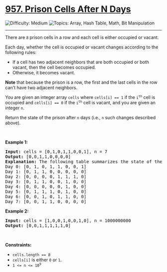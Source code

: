 <h1>
  <a href="https://leetcode.com/problems/prison-cells-after-n-days/">
    957. Prison Cells After N Days
  </a>
</h1>
<img src='https://img.shields.io/badge/Difficulty-Medium-orange' alt='Difficulty: Medium' />
<img src='https://img.shields.io/badge/Topics-Array%2C%20Hash%20Table%2C%20Math%2C%20Bit%20Manipulation-blue' alt='Topics: Array, Hash Table, Math, Bit Manipulation' />

<hr />

<p>There are <code>8</code> prison cells in a row and each cell is either occupied or vacant.</p>

<p>Each day, whether the cell is occupied or vacant changes according to the following rules:</p>

<ul>
	<li>If a cell has two adjacent neighbors that are both occupied or both vacant, then the cell becomes occupied.</li>
	<li>Otherwise, it becomes vacant.</li>
</ul>

<p><strong>Note</strong> that because the prison is a row, the first and the last cells in the row can't have two adjacent neighbors.</p>

<p>You are given an integer array <code>cells</code> where <code>cells[i] == 1</code> if the <code>i<sup>th</sup></code> cell is occupied and <code>cells[i] == 0</code> if the <code>i<sup>th</sup></code> cell is vacant, and you are given an integer <code>n</code>.</p>

<p>Return the state of the prison after <code>n</code> days (i.e., <code>n</code> such changes described above).</p>

<p>&nbsp;</p>
<p><strong class="example">Example 1:</strong></p>

<pre><strong>Input:</strong> cells = [0,1,0,1,1,0,0,1], n = 7
<strong>Output:</strong> [0,0,1,1,0,0,0,0]
<strong>Explanation:</strong> The following table summarizes the state of the prison on each day:
Day 0: [0, 1, 0, 1, 1, 0, 0, 1]
Day 1: [0, 1, 1, 0, 0, 0, 0, 0]
Day 2: [0, 0, 0, 0, 1, 1, 1, 0]
Day 3: [0, 1, 1, 0, 0, 1, 0, 0]
Day 4: [0, 0, 0, 0, 0, 1, 0, 0]
Day 5: [0, 1, 1, 1, 0, 1, 0, 0]
Day 6: [0, 0, 1, 0, 1, 1, 0, 0]
Day 7: [0, 0, 1, 1, 0, 0, 0, 0]
</pre>

<p><strong class="example">Example 2:</strong></p>

<pre><strong>Input:</strong> cells = [1,0,0,1,0,0,1,0], n = 1000000000
<strong>Output:</strong> [0,0,1,1,1,1,1,0]
</pre>

<p>&nbsp;</p>
<p><strong>Constraints:</strong></p>

<ul>
	<li><code>cells.length == 8</code></li>
	<li><code>cells[i]</code>&nbsp;is either <code>0</code> or <code>1</code>.</li>
	<li><code>1 &lt;= n &lt;= 10<sup>9</sup></code></li>
</ul>
